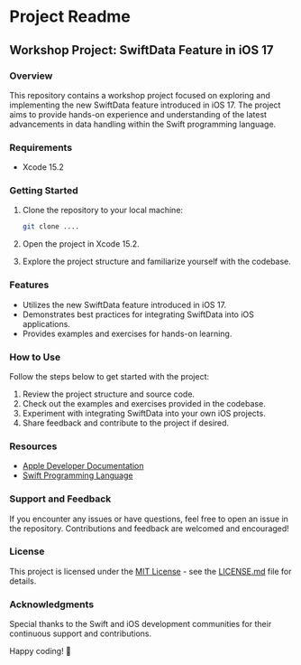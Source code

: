 # Project Readme

## Workshop Project: SwiftData Feature in iOS 17

### Overview
This repository contains a workshop project focused on exploring and implementing the new SwiftData feature introduced in iOS 17. The project aims to provide hands-on experience and understanding of the latest advancements in data handling within the Swift programming language.

### Requirements
- Xcode 15.2

### Getting Started
1. Clone the repository to your local machine:
   ```bash
   git clone ....
   ```

2. Open the project in Xcode 15.2.

3. Explore the project structure and familiarize yourself with the codebase.

### Features
- Utilizes the new SwiftData feature introduced in iOS 17.
- Demonstrates best practices for integrating SwiftData into iOS applications.
- Provides examples and exercises for hands-on learning.

### How to Use
Follow the steps below to get started with the project:

1. Review the project structure and source code.
2. Check out the examples and exercises provided in the codebase.
3. Experiment with integrating SwiftData into your own iOS projects.
4. Share feedback and contribute to the project if desired.

### Resources
- [Apple Developer Documentation](https://developer.apple.com/documentation)
- [Swift Programming Language](https://swift.org/documentation/)

### Support and Feedback
If you encounter any issues or have questions, feel free to open an issue in the repository. Contributions and feedback are welcomed and encouraged!

### License
This project is licensed under the [MIT License](LICENSE.md) - see the [LICENSE.md](LICENSE.md) file for details.

### Acknowledgments
Special thanks to the Swift and iOS development communities for their continuous support and contributions.

Happy coding! 🚀
